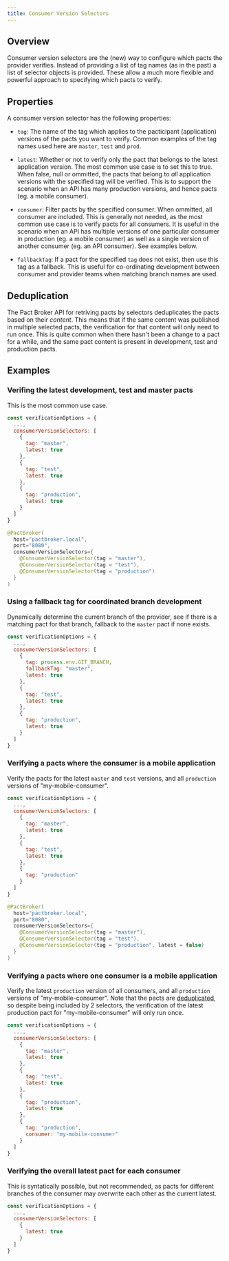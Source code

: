 ```yaml
---
title: Consumer Version Selectors
---
```


## Overview

Consumer version selectors are the (new) way to configure which pacts the provider verifies. Instead of providing a list of tag names (as in the past) a list of selector objects is provided. These allow a much more flexible and powerful approach to specifying which pacts to verify.

## Properties

A consumer version selector has the following properties:

* `tag`: The name of the tag which applies to the pacticipant (application) versions of the pacts you want to verify. Common examples of the tag names used here are `master`, `test` and `prod`.

* `latest`: Whether or not to verify only the pact that belongs to the latest application version. The most common use case is to set this to true. When false, null or ommitted, the pacts that belong to *all* application versions with the specified tag will be verified. This is to support the scenario when an API has many production versions, and hence pacts (eg. a mobile consumer).

* `consumer`: Filter pacts by the specified consumer. When ommitted, all consumer are included. This is generally not needed, as the most common use case is to verify pacts for all consumers. It is useful in the scenario when an API has multiple versions of one particular consumer in production (eg. a mobile consumer) as well as a single version of another consumer (eg. an API consumer). See examples below.

* `fallbackTag`: If a pact for the specified `tag` does not exist, then use this tag as a fallback. This is useful for co-ordinating development between consumer and provider teams when matching branch names are used.

## Deduplication

The Pact Broker API for retriving pacts by selectors deduplicates the pacts based on their *content*. This means that if the same content was published in multiple selected pacts, the verification for that content will only need to run once. This is quite common when there hasn't been a change to a pact for a while, and the same pact content is present in development, test and production pacts.

## Examples

### Verifing the latest development, test and master pacts

This is the most common use case.

<!--DOCUSAURUS_CODE_TABS-->
<!-- Javascript -->

```javascript
const verificationOptions = {
  ...,
  consumerVersionSelectors: [
    {
      tag: "master",
      latest: true
    },
    {
      tag: "test",
      latest: true
    },
    {
      tag: "production",
      latest: true
    }
  ]
}
```

<!-- Java JUnit -->

```java
@PactBroker(
  host="pactbroker.local", 
  port="8080", 
  consumerVersionSelectors={
    @ConsumerVersionSelector(tag = "master"),
    @ConsumerVersionSelector(tag = "test"),
    @ConsumerVersionSelector(tag = "production")
  }
)
```

<!--END_DOCUSAURUS_CODE_TABS-->

### Using a fallback tag for coordinated branch development

Dynamically determine the current branch of the provider, see if there is a matching pact for that branch, fallback to the `master` pact if none exists.

<!--DOCUSAURUS_CODE_TABS-->
<!-- Javascript -->
```javascript
const verificationOptions = {
  ...,
  consumerVersionSelectors: [
    {
      tag: process.env.GIT_BRANCH,
      fallbackTag: "master",
      latest: true
    },
    {
      tag: "test",
      latest: true
    },
    {
      tag: "production",
      latest: true
    }
  ]
}
```
<!--END_DOCUSAURUS_CODE_TABS-->

### Verifying a pacts where the consumer is a mobile application

Verify the pacts for the latest `master` and `test` versions, and all `production` versions of "my-mobile-consumer".

<!--DOCUSAURUS_CODE_TABS-->
<!-- Javascript -->
```javascript
const verificationOptions = {
  ...,
  consumerVersionSelectors: [
    {
      tag: "master",
      latest: true
    },
    {
      tag: "test",
      latest: true
    },
    {
      tag: "production"
    }
  ]
}
```

<!-- Java JUnit -->

```java
@PactBroker(
  host="pactbroker.local", 
  port="8080", 
  consumerVersionSelectors={
    @ConsumerVersionSelector(tag = "master"),
    @ConsumerVersionSelector(tag = "test"),
    @ConsumerVersionSelector(tag = "production", latest = false)
  }
)
```

<!--END_DOCUSAURUS_CODE_TABS-->

### Verifying a pacts where one consumer is a mobile application

Verify the latest `production` version of all consumers, and all `production` versions of "my-mobile-consumer". Note that the pacts are [deduplicated](#deduplication), so despite being included by 2 selectors, the verification of the latest production pact for "my-mobile-consumer" will only run once.

<!--DOCUSAURUS_CODE_TABS-->
<!-- Javascript -->

```javascript
const verificationOptions = {
  ...,
  consumerVersionSelectors: [
    {
      tag: "master",
      latest: true
    },
    {
      tag: "test",
      latest: true
    },
    {
      tag: "production",
      latest: true
    },
    {
      tag: "production",
      consumer: "my-mobile-consumer"
    }
  ]
}

```
<!--END_DOCUSAURUS_CODE_TABS-->

### Verifying the overall latest pact for each consumer

This is syntatically possible, but not recommended, as pacts for different branches of the consumer may overwrite each other as the current latest.

<!--DOCUSAURUS_CODE_TABS-->
<!-- Javascript -->

```javascript
const verificationOptions = {
  ...,
  consumerVersionSelectors: [
    {
      latest: true
    }
  ]
}
```
<!--END_DOCUSAURUS_CODE_TABS-->
